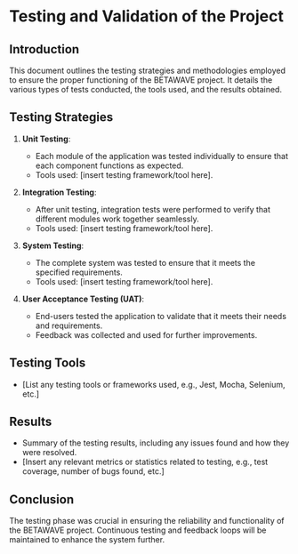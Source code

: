 # Testing and Validation of the Project

## Introduction

This document outlines the testing strategies and methodologies employed to ensure the proper functioning of the BETAWAVE project. It details the various types of tests conducted, the tools used, and the results obtained.

## Testing Strategies

1. **Unit Testing**: 
   - Each module of the application was tested individually to ensure that each component functions as expected.
   - Tools used: [insert testing framework/tool here].

2. **Integration Testing**: 
   - After unit testing, integration tests were performed to verify that different modules work together seamlessly.
   - Tools used: [insert testing framework/tool here].

3. **System Testing**: 
   - The complete system was tested to ensure that it meets the specified requirements.
   - Tools used: [insert testing framework/tool here].

4. **User Acceptance Testing (UAT)**: 
   - End-users tested the application to validate that it meets their needs and requirements.
   - Feedback was collected and used for further improvements.

## Testing Tools

- [List any testing tools or frameworks used, e.g., Jest, Mocha, Selenium, etc.]

## Results

- Summary of the testing results, including any issues found and how they were resolved.
- [Insert any relevant metrics or statistics related to testing, e.g., test coverage, number of bugs found, etc.]

## Conclusion

The testing phase was crucial in ensuring the reliability and functionality of the BETAWAVE project. Continuous testing and feedback loops will be maintained to enhance the system further.